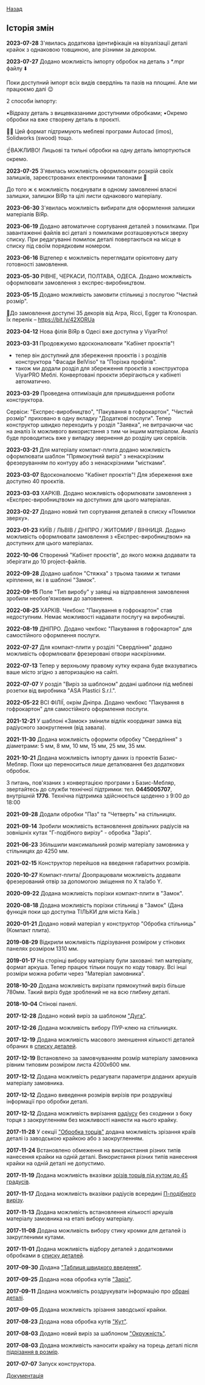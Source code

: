 [Назад](/service)
## Історія змін

**2023-07-28** З'явилась додаткова ідентифікація на візуалізації деталі крайок з однаковою товщиною, але різними за декором.

**2023-07-27** Додано можливість імпорту обробок на деталь з *.mpr файлу ⬇️

Поки доступний імпорт всіх видів свердлінь та пазів на площині. Але ми працюємо далі 😉
  
2 способи імпорту:
  
▪️Відразу деталь з вищевказаними доступними обробками; 
▪️Окремо обробки на вже створену деталь в проєкті.

🧑‍💻 Цей формат підтримують меблеві програми Autocad (imos), Solidworks (swood) тощо. 
 
☝️ВАЖЛИВО! Лицьові та тильні обробки на одну деталь імпортуються окремо.

**2023-07-25**  З'явилась можливість оформлювати розкрій своїх залишків, зареєстрованих електронними талонами 📑

До того ж є можливість поєднувати в одному замовленні власні залишки, залишки ВіЯр та цілі листи однакового матеріалу.

**2023-06-30** З'явилась можливість вибирати для оформлення залишки матеріалів ВіЯр.

**2023-06-19** Додано автоматичне сортування деталей з помилками. При завантаженні файлів всі деталі з помилками розташовуються зверху списку.
При редагуванні помилок деталі повертаються на місце в списку під своїм порядковим номером.

**2023-06-16** Відтепер є можливість переглядати орієнтовну дату готовності замовлення.

**2023-05-30** РІВНЕ, ЧЕРКАСИ, ПОЛТАВА, ОДЕСА. Додано можливість оформлювати замовлення з експрес-виробництвом.

**2023-05-15** Додано можливість замовити стільниці з послугою "Чистий розмір".

🔹До замовлення доступні 35 декорів від Arpa, Ricci, Egger та Kronospan. Їх перелік – https://bit.ly/42XORUa

**2023-04-12** Нова філія ВіЯр в Одесі вже доступна у ViyarPro!

**2023-03-31** Продовжуємо вдосконалювати "Кабінет проєктів"!

- тепер він доступний для збереження проєктів і з розділів конструктора "Фасади BelViso" та "Порізка профілів".
- також ми додали розділ для збереження проєктів з конструктора ViyarPRO Меблі. Конвертовані проєкти зберігаються у кабінеті автоматично.

**2023-03-29** Проведена оптимізація для пришвидшення роботи конструктора.

Сервіси: 
"Експрес-виробництво",
"Пакування в гофрокартон",
"Чистий розмір" 
приховано в одну вкладку "Додаткові послуги".
Тепер конструктор швидко переходить у розділ "Заявка", не витрачаючи час на аналіз їх можливого використання з тим чи іншим матеріалом. Аналіз буде проводитись вже у випадку звернення до розділу цих сервісів.

**2023-03-21** Для матеріалу компакт-плита додано можливість оформлювати шаблон "Прямокутний виріз" з ненаскрізним фрезеруванням по контуру або з ненаскрізними "містками".

**2023-03-07** Вдосконалюємо "Кабінет проєктів"! Для збереження вже доступно 40 проєктів.

**2023-03-03** ХАРКІВ. Додано можливість оформлювати замовлення з «Експрес-виробництвом» на доступних для цього матеріалах.

**2023-02-27** Додано новий тип сортування деталей в списку «Помилки зверху».

**2023-01-23** КИЇВ / ЛЬВІВ / ДНІПРО / ЖИТОМИР / ВІННИЦЯ. Додано можливість оформлювати замовлення з «Експрес-виробництвом» на доступних для цього матеріалах.

**2022-10-06** Створений "Кабінет проєктів", до якого можна додавати та зберігати до 10 project-файлів.

**2022-09-28** Додано шаблон "Стяжка" з трьома такими ж типами кріплення, як і в шаблоні "Замок".

**2022-09-15** Поле "Тип виробу" у заявці на відправлення замовлення зробили необов'язковим до заповнення. 

**2022-08-25** ХАРКІВ. Чекбокс "Пакування в гофрокартон" став недоступним. Немає можливості надавати послугу на виробництві. 

**2022-08-19** ДНІПРО. Додано чекбокс "Пакування в гофрокартон" для самостійного оформлення послуги.

**2022-07-27** Для компакт-плити у розділі "Свердління" додано можливість оформлювати фрезеровані отвори наскрізними.

**2022-07-13** Тепер у верхньому правому кутку екрана буде вказуватись ваше місто згідно з авторизацією на сайті.

**2022-07-07** У розділ "Виріз за шаблоном" додані шаблони під меблеві розетки від виробника "ASA Plastici S.r.l.". 

**2022-05-22** ВСІ ФІЛІЇ, окрім Дніпра. Додано чекбокс "Пакування в гофрокартон" для самостійного оформлення послуги.

**2021-12-21** У шаблоні «Замок» змінили відлік координат замка від радіусного заокруглення (від завала).
     
**2021-11-30** Додана можливість оформити обробку "Свердління" з діаметрами: 5 мм, 8 мм, 10 мм, 15 мм, 25 мм, 35 ​​мм.

**2021-10-21** Додана можливість імпорту даних із проектів Базис-Мебляр. Поки що переноситься лише деталювання без додаткових обробок.

З питань, пов'язаних з конвертацією програми з Базис-Мебляр, звертайтесь до служби технічної підтримки: тел. **0445005707**, внутрішній **1776**. Технічна підтримка здійснюється щоденно з 9:00 до 18:00

**2021-09-28** Додали обробки "Паз" та "Четверть" на стільницях.

**2021-09-14** Зробили можливість встановлення довільних радіусів на зовнішніх кутах "Г-подібного вирізу" - обробка "Заріз".

**2021-06-23** Збільшили максимальний розмір матеріалу замовника у стільницях до 4250 мм.

**2021-02-15** Конструктор перейшов на введення габаритних розмірів.

**2020-10-27** Компакт-плита/ Доопрацювали можливість додавати фрезерований отвір за допомогою зміщення по Х та/або Y.

**2020-09-22** Додана можливість порізки компакт-плити в "Замок".

**2020-08-18** Додана можливість порізки стільниці в "Замок" (Дана функція поки що доступна ТІЛЬКИ для міста Київ.)

**2020-01-21** Додано новий матеріал у конструктор "Обробка стільниць" (Компакт плита).

**2019-08-29** Відкрили можливість підрізування розміром у стінових панелях розміром 1310 мм.

**2019-01-17** На сторінці вибору матеріалу були заховані: тип матеріалу, формат аркуша. Тепер працює тільки пошук по коду товару. Всі інші розміри можна робити через "Матеріал замовника".

**2018-10-20** Додана можливість вирізати прямокутний виріз більше 780мм. Такий виріз буде зроблений не на всю глибину деталі.

**2018-10-04** Стінові панелі.

**2017-12-28** Додано новий виріз за шаблоном ["Дуга"](/service/doc/?cid=stol&s=shapes-by-pattern#arc).

**2017-12-26** Додана можливість вибору ПУР-клею на стільницях.

**2017-12-19** Додана можливість масового зменшення кількості деталей обраних в [списку деталей](/service/doc/?cid=stol&s=details-list).

**2017-12-19** Встановлено за замовчуванням розмір матеріалу замовника рівним типовим розміром листа 4200х600 мм.

**2017-12-12** Додана можливість редагувати параметри доданих аркушів матеріалу замовника.

**2017-12-12** Додано виведення розмірів вирізів при роздруківці інформації про обробки деталі.

**2017-12-12** Додана можливість вирізання [радіусу](/service/doc/?cid=stol&s=corners#radius) без сходинки з боку торця з заокругленням без можливості нанести на нього крайку.

**2017-11-28** У секції ["Обробка торців"](/service/doc/?cid=stol&s=edges#cut) додана можливість зрізання країв деталі із заводською крайкою або з заокругленням.

**2017-11-24** Встановлено обмеження на використання різних типів нанесення крайки на одній деталі. Використання різних типів нанесення крайки на одній деталі не допустимо.

**2017-11-19** Додана можливість вказівки [зрізів торців під кутом до 45 градусів](/service/doc/?cid=stol&s=edges#shear).

**2017-11-17** Додана можливість вказівки радіусів всередині [П-подібного вирізу](/service/doc/?cid=stol&s=shapes-by-pattern#uShaped).

**2017-11-13** Додана можливість встановлення кількості аркушів матеріалу замовника на етапі вибору матеріалу.

**2017-11-08** Додана можливість вибору стику кромки для деталей із закругленими кутами.

**2017-11-01** Додана можливість відбору деталей з додатковими обробками в [списку деталей](/service/doc/?cid=stol&s=details-list).

**2017-09-30** Додана ["Таблиця швидкого введення"](/service/doc/?cid=stol&s=details-list#quick-addition).

**2017-09-25** Додана нова обробка кутів ["Заріз"](/service/doc/?cid=stol&s=corners#corner-cutout).

**2017-09-11** Додана можливість роздрукувати інформацію про [обрані деталі](/service/doc/?cid=stol&s=details-list).

**2017-09-05** Додана можливість зрізання заводської крайки.

**2017-08-23** Додана нова обробка кутів ["Кут"](/service/doc/?cid=stol&s=corners#corner-cut).

**2017-08-03** Додано новий виріз за шаблоном ["Окружність"](/service/doc/?cid=stol&s=shapes-by-pattern#circle).

**2017-08-03** Додана можливість наносити крайку на торець деталі після [підрізання в розмір](/service/doc/?cid=stol&s=clipping).

**2017-07-07** Запуск конструктора.

[Документація](/service/doc/?cid=stol)
